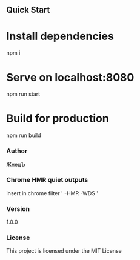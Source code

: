 ## Quick Start
# Install dependencies
npm i
# Serve on localhost:8080
npm run start
# Build for production
npm run build
### Author
ЖнецЪ
### Chrome HMR quiet outputs
insert in chrome filter ' -HMR -WDS '
### Version
1.0.0
### License
This project is licensed under the MIT License
